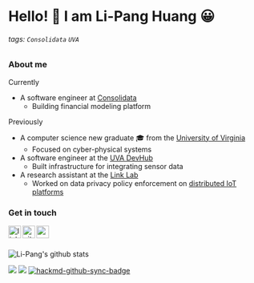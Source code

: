 
# Hello! 👋 I am Li-Pang Huang :grinning:
###### tags: `Consolidata` `UVA`
<!-- ![](https://img.shields.io/badge/-Open%20To%20Work-brightgreen) ![](https://img.shields.io/badge/Seeking-Software%20Engineer-red) -->

### About me
Currently
- A software engineer at [Consolidata](https://consolidata.one/)
    - Building financial modeling platform

Previously
- A computer science new graduate :mortar_board: from the [University of Virginia](https://www.virginia.edu/) <img width="16.88px" height="15" src="https://i.imgur.com/CbORNOa.png" />
    - Focused on cyber-physical systems
- A software engineer at the [UVA DevHub](https://devhub.virginia.edu/)
    - Built infrastructure for integrating sensor data
- A research assistant at the [Link Lab](https://engineering.virginia.edu/link-lab)
    - Worked on data privacy policy enforcement on [distributed IoT platforms](https://github.com/nabeeln7/on-the-edge)

### Get in touch
<a href="https://www.linkedin.com/in/huanglipang" target="_blank">
  <img align="left" alt="linkedin" width="25px" src="https://cdn3.iconfinder.com/data/icons/social-network-icon/112/linkedin-512.png" />
</a>
<a href="https://github.com/HuangLiPang" target="_blank">
  <img align="left" alt="github" width="25px" src="https://i.imgur.com/BYswT8D.png" />
</a>
<!-- <a href="https://huanglipang.me" target="_blank">
  <img align="left" alt="homepage" width="25px" src="https://i.imgur.com/CzvZnaa.png" />
</a>
<a href="https://info.huanglipang.me" target="_blank">
  <img align="left" alt="info" width="25px" src="https://i.imgur.com/OqAAXLh.png" />
</a> -->
<a href="mailto:huanglipang@virginia.edu" target="_blank">
  <img align="left" alt="email" width="25px" src="https://i.imgur.com/AfHYq76.png" />
</a>
<!-- <a href="https://github.huanglipang.me/resume" target="_blank">
  <img align="left" alt="resume" width="25px" src="https://i.imgur.com/DA0BgeJ.png" />
</a> -->

<br>
<!-- 
### Projects
Please check [here](Projects.md). -->

<br>

![Li-Pang's github stats](https://github-readme-stats.vercel.app/api?username=huanglipang&show_icons=true)


![](https://visitor-badge.glitch.me/badge?page_id=huanglipang/huanglipang)
![](https://img.shields.io/github/last-commit/huanglipang/huanglipang)
[![hackmd-github-sync-badge](https://hackmd.io/JBhRSJrBTQ21sswgSTGA1w/badge)](https://hackmd.io/JBhRSJrBTQ21sswgSTGA1w)

<!-- <a href="https://www.virginia.edu/" target="_blank">
<img width="102px" height="62.6" alt="uva" src="https://i.imgur.com/lF0kUkZ.png" />
</a> -->




<!--
**HuangLiPang/HuangLiPang** is a ✨ _special_ ✨ repository because its `README.md` (this file) appears on your GitHub profile.

Here are some ideas to get you started:

- 🔭 I’m currently working on ...
- 🌱 I’m currently learning ...
- 👯 I’m looking to collaborate on ...
- 🤔 I’m looking for help with ...
- 💬 Ask me about ...
- 📫 How to reach me: ...
- 😄 Pronouns: ...
- ⚡ Fun fact: ...
-->
